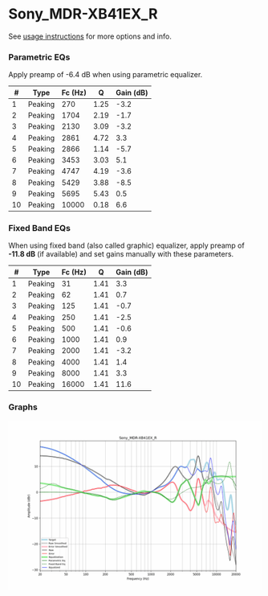 # Sony_MDR-XB41EX_R
See [usage instructions](https://github.com/jaakkopasanen/AutoEq#usage) for more options and info.

### Parametric EQs
Apply preamp of -6.4 dB when using parametric equalizer.

|   # | Type    |   Fc (Hz) |    Q |   Gain (dB) |
|-----|---------|-----------|------|-------------|
|   1 | Peaking |       270 | 1.25 |        -3.2 |
|   2 | Peaking |      1704 | 2.19 |        -1.7 |
|   3 | Peaking |      2130 | 3.09 |        -3.2 |
|   4 | Peaking |      2861 | 4.72 |         3.3 |
|   5 | Peaking |      2866 | 1.14 |        -5.7 |
|   6 | Peaking |      3453 | 3.03 |         5.1 |
|   7 | Peaking |      4747 | 4.19 |        -3.6 |
|   8 | Peaking |      5429 | 3.88 |        -8.5 |
|   9 | Peaking |      5695 | 5.43 |         0.5 |
|  10 | Peaking |     10000 | 0.18 |         6.6 |

### Fixed Band EQs
When using fixed band (also called graphic) equalizer, apply preamp of **-11.8 dB** (if available) and set gains manually with these parameters.

|   # | Type    |   Fc (Hz) |    Q |   Gain (dB) |
|-----|---------|-----------|------|-------------|
|   1 | Peaking |        31 | 1.41 |         3.3 |
|   2 | Peaking |        62 | 1.41 |         0.7 |
|   3 | Peaking |       125 | 1.41 |        -0.7 |
|   4 | Peaking |       250 | 1.41 |        -2.5 |
|   5 | Peaking |       500 | 1.41 |        -0.6 |
|   6 | Peaking |      1000 | 1.41 |         0.9 |
|   7 | Peaking |      2000 | 1.41 |        -3.2 |
|   8 | Peaking |      4000 | 1.41 |         1.4 |
|   9 | Peaking |      8000 | 1.41 |         3.3 |
|  10 | Peaking |     16000 | 1.41 |        11.6 |

### Graphs
![](./Sony_MDR-XB41EX_R.png)
